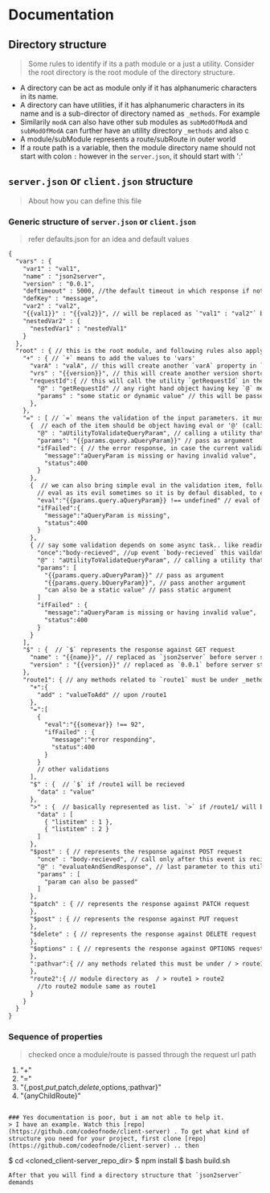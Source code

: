 # Documentation

## Directory structure
> Some rules to identify if its a path module or a just a utility. Consider the root directory is the root module of the directory structure.

* A directory can be act as module only if it has alphanumeric characters in its name.
* A directory can have utilities, if it has alphanumeric characters in its name and is a sub-director of directory named as `_methods`. For example
* Similarily `modA` can also have other sub modules as `subModOfModA` and `subModOfModA` can further have an utility directory `_methods` and also c
* A module/subModule represents a route/subRoute in outer world
* If a route path is a variable, then the module directory name should not start with colon `:` however in the `server.json`, it should start with ':'

## `server.json` or `client.json` structure
> About how you can define this file

### Generic structure of `server.json` or `client.json`
> refer defaults.json for an idea and default values
```txt
{
  "vars" : {
    "var1" : "val1",
    "name" : "json2server",
    "version" : "0.0.1",
    "deftimeout" : 5000, //the default timeout in which response if not sent, will be sent and request will be closed
    "defKey" : "message",
    "var2" : "val2",
    "{{val1}}" : "{{val2}}", // will be replaced as `"val1" : "val2"` before server start
    "nestedVar2" : {
      "nestedVar1" : "nestedVal1"
    }
  },
  "root" : { // this is the root module, and following rules also apply to modules or submodules. whenever the route is matched its variables from
    "+" : { // `+` means to add the values to 'vars'
      "varA" : "valA", // this will create another `varA` property in `vars` with value `valA`
      "vrs" : "{{version}}", // this will create another version shortcut `vrs` property in `vars` with value `0.0.1` as per the vars defined abov
      "requestId":{ // this will call the utility `getRequestId` in the current module.. and whatever is return value will be the value of `requestI
        "@" : "getRequestId" // any right hand object having key `@` means to call a utility with some name defined with its value,
        "params" : "some static or dynamic value" // this will be passed as parameter to utility `getRequestId`
      },
    },
    "=" : [ // `=` means the validation of the input parameters. it must be an array
      {  // each of the item should be object having eval or '@' (calling utility) value
        "@" : "aUtilityToValidateQueryParam", // calling a utility that must return true in order to go ahead, otherwise the failed message linked (
        "params": "{{params.query.aQueryParam}}" // pass as argument
        "ifFailed": { // the error response, in case the current validation fails
          "message":"aQueryParam is missing or having invalid value",
          "status":400
        }
      },
      {  // we can also bring simple eval in the validation item, follows
        // eval as its evil sometimes so it is by defaul disabled, to enable either do from j2s.json file or pass argument --evalenable=true
        "eval":"{{params.query.aQueryParam}} !== undefined" // eval of which will validate if aQueryParam is available in query or not. If undefined
        "ifFailed":{
          "message":"aQueryParam is missing",
          "status":400
        }
      },
      { // say some validation depends on some async task.. like reading the body. Means body parameters will only be available after parsing the bo
        "once":"body-recieved", //up event `body-recieved` this vaildation will be done
        "@" : "aUtilityToValidateQueryParam", // calling a utility that must return true in order to go ahead, otherwise the failed message linked (
        "params": [
          "{{params.query.aQueryParam}}" // pass as argument
          "{{params.query.bQueryParam}}", // pass another argument
          "can also be a static value" // pass static argument
        ]
        "ifFailed" : {
          "message":"aQueryParam is missing or having invalid value",
          "status":400
        }
      }
    ],
    "$" : {  // `$` represents the response against GET request
      "name" : "{{name}}", // replaced as `json2server` before server start
      "version" : "{{version}}" // replaced as `0.0.1` before server start
    },
    "route1": { // any methods related to `route1` must be under _methods directory of route1 directory of root(main) directory.
      "+":{
        "add" : "valueToAdd" // upon /route1
      },
      "=":[
        {
          "eval":"{{somevar}} !== 92",
          "ifFailed" : {
            "message":"error responding",
            "status":400
          }
        }
        // other validations
      ],
      "$" : {  // `$` if /route1 will be recieved
        "data" : "value"
      },
      ">" : {  // basically represented as list. `>` if /route1/ will be recieved
        "data" : [
          { "listitem" : 1 },
          { "listitem" : 2 }
        ]
      },
      "$post" : { // represents the response against POST request
        "once" : "body-recieved", // call only after this event is recieved from `req`
        "@" : "evaluateAndSendResponse", // last parameter to this utility is always a callback calling which will respond to client rightaway with
        "params" : [
          "param can also be passed"
        ]
      },
      "$patch" : { // represents the response against PATCH request
      },
      "$post" : { // represents the response against PUT request
      },
      "$delete" : { // represents the response against DELETE request
      },
      "$options" : { // represents the response against OPTIONS request
      },
      ":pathvar":{ // any methods related this must be under / > route1 > pathvar > _methods
      },
      "route2":{ // module directory as  / > route1 > route2
        //to route2 module same as route1
      }
    }
  }
}
```
### Sequence of properties
> checked once a module/route is passed through the request url path
1. "+"
2. "="
3. "{$,$post,$put,$patch,$delete,$options,:pathvar}"
4. "{anyChildRoute}"
```

### Yes documentation is poor, but i am not able to help it.
> I have an example. Watch this [repo](https://github.com/codeofnode/client-server) . To get what kind of structure you need for your project, first clone [repo](https://github.com/codeofnode/client-server) .. then
```
$ cd <cloned_client-server_repo_dir>
$ npm install
$ bash build.sh
```
After that you will find a directory structure that `json2server` demands
